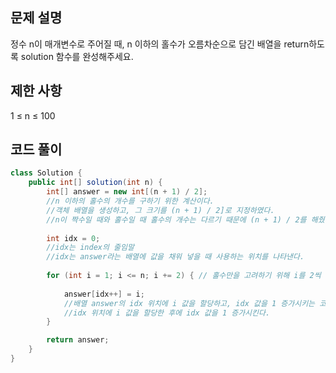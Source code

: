 ## 문제 설명
정수 n이 매개변수로 주어질 때, n 이하의 홀수가 오름차순으로 담긴 배열을 return하도록 solution 함수를 완성해주세요.

## 제한 사항
1 ≤ n ≤ 100

## 코드 풀이
```java
class Solution {
    public int[] solution(int n) {
        int[] answer = new int[(n + 1) / 2];
        //n 이하의 홀수의 개수를 구하기 위한 계산이다.
        //객체 배열을 생성하고, 그 크기를 (n + 1) / 2]로 지정하였다.
        //n이 짝수일 때와 홀수일 때 홀수의 개수는 다르기 때문에 (n + 1) / 2를 해줬다. 
        
        int idx = 0;
        //idx는 index의 줄임말
        //idx는 answer라는 배열에 값을 채워 넣을 때 사용하는 위치를 나타낸다.
        
        for (int i = 1; i <= n; i += 2) { // 홀수만을 고려하기 위해 i를 2씩 증가시켰다
            
            answer[idx++] = i;
            //배열 answer의 idx 위치에 i 값을 할당하고, idx 값을 1 증가시키는 코드이다.
            //idx 위치에 i 값을 할당한 후에 idx 값을 1 증가시킨다.
        }

        return answer;
    }
}
```